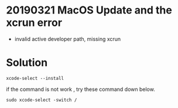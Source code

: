 # 20190321 MacOS Update and the xcrun error

- invalid active developer path, missing xcrun

Solution
===
```
xcode-select --install
```
if the command is not work , try these command down below.
```
sudo xcode-select -switch /
```